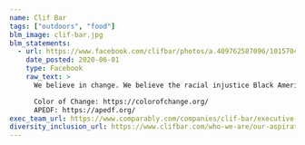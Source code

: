 ```yaml
---
name: Clif Bar
tags: ["outdoors", "food"]
blm_image: clif-bar.jpg
blm_statements:
  - url: https://www.facebook.com/clifbar/photos/a.409762587096/10157044349717097/?type=3
    date_posted: 2020-06-01
    type: Facebook
    raw_text: >
      We believe in change. We believe the racial injustice Black Americans face every day can and must change. And we believe the inequities dividing us all can change. But change doesn't happen by itself. Clif Bar & Company stands with the people and organizations who are fighting to ensure that Black Americans are treated with dignity, respect, and equality. Today, we are donating $100,000 to Color Of Change and our longtime partner the African People’s Education and Defense Fund (links for both below). Because change can't stand still. #blacklivesmatter

      Color of Change: https://colorofchange.org/
      APEDF: https://apedf.org/
exec_team_url: https://www.comparably.com/companies/clif-bar/executive-team
diversity_inclusion_url: https://www.clifbar.com/who-we-are/our-aspirations
---
```

